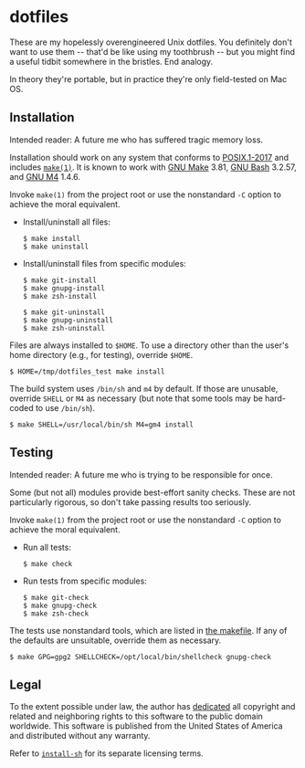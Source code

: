 <!--
    .github/README.md
    -----------------

    SPDX-License-Identifier: CC0-1.0

    Written by Lawrence Velazquez <vq@larryv.me> in:
      - 2018, 2021-2023 (as README.markdown)
      - 2023 (as README.md)

    To the extent possible under law, the author has dedicated all
    copyright and related and neighboring rights to this software to the
    public domain worldwide.  This software is distributed without any
    warranty.

    You should have received a copy of the CC0 Public Domain Dedication
    along with this software.  If not, see
    <https://creativecommons.org/publicdomain/zero/1.0/>.
-->


# dotfiles #

These are my hopelessly overengineered Unix dotfiles.  You definitely
don't want to use them -- that'd be like using my toothbrush -- but you
might find a useful tidbit somewhere in the bristles.  End analogy.

In theory they're portable, but in practice they're only field-tested on
Mac OS.


## Installation ##

Intended reader: A future me who has suffered tragic memory loss.

Installation should work on any system that conforms to
[POSIX.1-2017][POSIX] and includes [`make(1)`][MAKE].  It is known to
work with [GNU Make][GMAKE] 3.81, [GNU Bash][BASH] 3.2.57, and
[GNU M4][GM4] 1.4.6.

  [POSIX]: https://pubs.opengroup.org/onlinepubs/9699919799
  [MAKE]: https://pubs.opengroup.org/onlinepubs/9699919799/utilities/make.html "POSIX.1-2017 - XCU Chapter 4 (Utilities - make)"
  [GMAKE]: https://www.gnu.org/software/make
  [BASH]: https://www.gnu.org/software/bash
  [GM4]: https://www.gnu.org/software/m4

Invoke `make(1)` from the project root or use the nonstandard `-C`
option to achieve the moral equivalent.

-   Install/uninstall all files:

        $ make install
        $ make uninstall

-   Install/uninstall files from specific modules:

        $ make git-install
        $ make gnupg-install
        $ make zsh-install

        $ make git-uninstall
        $ make gnupg-uninstall
        $ make zsh-uninstall

Files are always installed to `$HOME`.  To use a directory other than
the user's home directory (e.g., for testing), override `$HOME`.

    $ HOME=/tmp/dotfiles_test make install

The build system uses `/bin/sh` and `m4` by default.  If those are
unusable, override `SHELL` or `M4` as necessary (but note that some
tools may be hard-coded to use `/bin/sh`).

    $ make SHELL=/usr/local/bin/sh M4=gm4 install


## Testing ##

Intended reader: A future me who is trying to be responsible for once.

Some (but not all) modules provide best-effort sanity checks.  These are
not particularly rigorous, so don't take passing results too seriously.

Invoke `make(1)` from the project root or use the nonstandard `-C`
option to achieve the moral equivalent.

-   Run all tests:

        $ make check

-   Run tests from specific modules:

        $ make git-check
        $ make gnupg-check
        $ make zsh-check

The tests use nonstandard tools, which are listed in
[the makefile][MAKEFILE].  If any of the defaults are unsuitable,
override them as necessary.

  [MAKEFILE]: ../Makefile

    $ make GPG=gpg2 SHELLCHECK=/opt/local/bin/shellcheck gnupg-check


## Legal ##

To the extent possible under law, the author has [dedicated][CC0] all
copyright and related and neighboring rights to this software to the
public domain worldwide.  This software is published from the United
States of America and distributed without any warranty.

Refer to [`install-sh`][INSTALL-SH] for its separate licensing terms.

  [CC0]: ../COPYING.txt "CC0 1.0 Universal Public Domain Dedication"
  [INSTALL-SH]: ../install-sh
